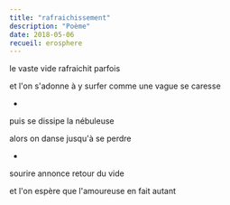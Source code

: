 ```yaml
---
title: "rafraichissement"
description: "Poème"
date: 2018-05-06
recueil: erosphere
---
```


le vaste vide
rafraichit parfois

et l'on s'adonne à y surfer
comme une vague se caresse

*

puis se dissipe la nébuleuse

alors on danse jusqu'à se perdre

*

sourire annonce retour du vide

et l'on espère que l'amoureuse en fait autant
